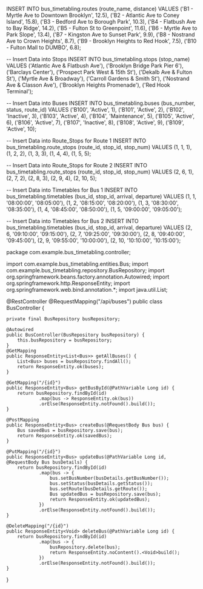 INSERT INTO bus_timetabling.routes (route_name, distance)
VALUES
('B1 - Myrtle Ave to Downtown Brooklyn', 12.5),
('B2 - Atlantic Ave to Coney Island', 15.8),
('B3 - Bedford Ave to Borough Park', 10.3),
('B4 - Flatbush Ave to Bay Ridge', 14.2),
('B5 - Fulton St to Greenpoint', 11.6),
('B6 - Myrtle Ave to Park Slope', 13.4),
('B7 - Kingston Ave to Sunset Park', 9.9),
('B8 - Nostrand Ave to Crown Heights', 8.7),
('B9 - Brooklyn Heights to Red Hook', 7.5),
('B10 - Fulton Mall to DUMBO', 6.8);

-- Insert Data into Stops
INSERT INTO bus_timetabling.stops (stop_name)
VALUES
('Atlantic Ave & Flatbush Ave'),
('Brooklyn Bridge Park Pier 6'),
('Barclays Center'),
('Prospect Park West & 15th St'),
('Dekalb Ave & Fulton St'),
('Myrtle Ave & Broadway'),
('Carroll Gardens & Smith St'),
('Nostrand Ave & Classon Ave'),
('Brooklyn Heights Promenade'),
('Red Hook Terminal');

-- Insert Data into Buses
INSERT INTO bus_timetabling.buses (bus_number, status, route_id)
VALUES
('B100', 'Active', 1),
('B101', 'Active', 2),
('B102', 'Inactive', 3),
('B103', 'Active', 4),
('B104', 'Maintenance', 5),
('B105', 'Active', 6),
('B106', 'Active', 7),
('B107', 'Inactive', 8),
('B108', 'Active', 9),
('B109', 'Active', 10);

-- Insert Data into Route_Stops for Route 1
INSERT INTO bus_timetabling.route_stops (route_id, stop_id, stop_num)
VALUES
(1, 1, 1),
(1, 2, 2),
(1, 3, 3),
(1, 4, 4),
(1, 5, 5);

-- Insert Data into Route_Stops for Route 2
INSERT INTO bus_timetabling.route_stops (route_id, stop_id, stop_num)
VALUES
(2, 6, 1),
(2, 7, 2),
(2, 8, 3),
(2, 9, 4),
(2, 10, 5);

-- Insert Data into Timetables for Bus 1
INSERT INTO bus_timetabling.timetables (bus_id, stop_id, arrival, departure)
VALUES
(1, 1, '08:00:00', '08:05:00'),
(1, 2, '08:15:00', '08:20:00'),
(1, 3, '08:30:00', '08:35:00'),
(1, 4, '08:45:00', '08:50:00'),
(1, 5, '09:00:00', '09:05:00');

-- Insert Data into Timetables for Bus 2
INSERT INTO bus_timetabling.timetables (bus_id, stop_id, arrival, departure)
VALUES
(2, 6, '09:10:00', '09:15:00'),
(2, 7, '09:25:00', '09:30:00'),
(2, 8, '09:40:00', '09:45:00'),
(2, 9, '09:55:00', '10:00:00'),
(2, 10, '10:10:00', '10:15:00');






package com.example.bus_timetabling.controller;

import com.example.bus_timetabling.entities.Bus;
import com.example.bus_timetabling.repository.BusRepository;
import org.springframework.beans.factory.annotation.Autowired;
import org.springframework.http.ResponseEntity;
import org.springframework.web.bind.annotation.*;
import java.util.List;

@RestController
@RequestMapping("/api/buses")
public class BusController {

    private final BusRepository busRepository;

    @Autowired
    public BusController(BusRepository busRepository) {
        this.busRepository = busRepository;
    }
    @GetMapping
    public ResponseEntity<List<Bus>> getAllBuses() {
        List<Bus> buses = busRepository.findAll();
        return ResponseEntity.ok(buses);
    }

    @GetMapping("/{id}")
    public ResponseEntity<Bus> getBusById(@PathVariable Long id) {
        return busRepository.findById(id)
                .map(bus -> ResponseEntity.ok(bus))
                .orElse(ResponseEntity.notFound().build());
    }

    @PostMapping
    public ResponseEntity<Bus> createBus(@RequestBody Bus bus) {
        Bus savedBus = busRepository.save(bus);
        return ResponseEntity.ok(savedBus);
    }

    @PutMapping("/{id}")
    public ResponseEntity<Bus> updateBus(@PathVariable Long id, @RequestBody Bus busDetails) {
        return busRepository.findById(id)
                .map(bus -> {
                    bus.setBusNumber(busDetails.getBusNumber());
                    bus.setStatus(busDetails.getStatus());
                    bus.setRoute(busDetails.getRoute());
                    Bus updatedBus = busRepository.save(bus);
                    return ResponseEntity.ok(updatedBus);
                })
                .orElse(ResponseEntity.notFound().build());
    }

    @DeleteMapping("/{id}")
    public ResponseEntity<Void> deleteBus(@PathVariable Long id) {
        return busRepository.findById(id)
                .map(bus -> {
                    busRepository.delete(bus);
                    return ResponseEntity.noContent().<Void>build();
                })
                .orElse(ResponseEntity.notFound().build());
    }
}
